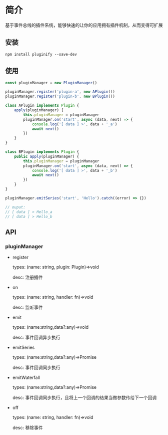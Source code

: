 # 简介

基于事件总线的插件系统，能够快速的让你的应用拥有插件机制，从而变得可扩展

## 安装

`npm install pluginify --save-dev`

## 使用

```js
const pluginManager = new PluginManager()

pluginManager.register('plugin-a', new APlugin())
pluginManager.register('plugin-b', new BPlugin())

class APlugin implements Plugin {
    apply(pluginManager) {
        this.pluginManager = pluginManager
        pluginManager.on('start', async (data, next) => {
            console.log('[ data ] >', data + '_a')
            await next()
        })
    }
}

class BPlugin implements Plugin {
    public apply(pluginManager) {
        this.pluginManager = pluginManager
        pluginManager.on('start', async (data, next) => {
            console.log('[ data ] >', data + '_b')
            await next()
        })
    }
}

pluginManager.emitSeries('start', 'Hello').catch((error) => {})

// ouput:
// [ data ] > Hello_a
// [ data ] > Hello_b

```

## API

### pluginManager

- register

  types: (name: string, plugin: Plugin)=>void

  desc: 注册插件

- on

  types: (name: string, handler: fn)=>void

  desc: 监听事件

- emit

  types: (name:string,data?:any)=>void

  desc: 事件回调异步执行

- emitSeries

  types: (name:string,data?:any)=>Promise

  desc: 事件回调同步执行

- emitWaterfall

  types: (name:string,data?:any)=>Promise

  desc: 事件回调同步执行，且将上一个回调的结果当做参数传给下一个回调

- off

  types: (name: string, handler: fn)=>void

  desc: 移除事件

